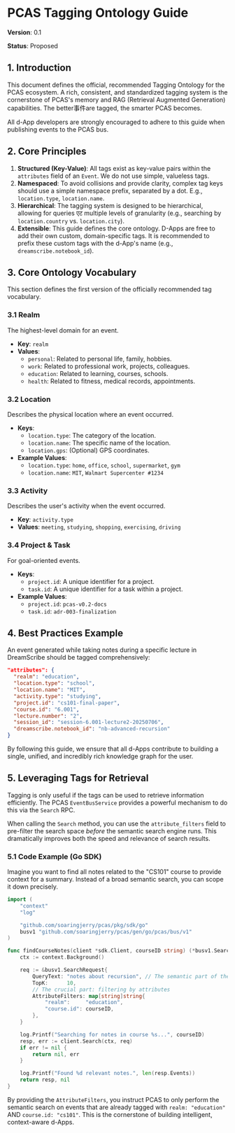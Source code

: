 # PCAS Tagging Ontology Guide

**Version**: 0.1

**Status**: Proposed

## 1. Introduction

This document defines the official, recommended Tagging Ontology for the PCAS ecosystem. A rich, consistent, and standardized tagging system is the cornerstone of PCAS's memory and RAG (Retrieval Augmented Generation) capabilities. The better事件are tagged, the smarter PCAS becomes.

All d-App developers are strongly encouraged to adhere to this guide when publishing events to the PCAS bus.

## 2. Core Principles

1.  **Structured (Key-Value)**: All tags exist as key-value pairs within the `attributes` field of an `Event`. We do not use simple, valueless tags.
2.  **Namespaced**: To avoid collisions and provide clarity, complex tag keys should use a simple namespace prefix, separated by a dot. E.g., `location.type`, `location.name`.
3.  **Hierarchical**: The tagging system is designed to be hierarchical, allowing for queries एट multiple levels of granularity (e.g., searching by `location.country` vs. `location.city`).
4.  **Extensible**: This guide defines the core ontology. D-Apps are free to add their own custom, domain-specific tags. It is recommended to prefix these custom tags with the d-App's name (e.g., `dreamscribe.notebook_id`).

## 3. Core Ontology Vocabulary

This section defines the first version of the officially recommended tag vocabulary.

### 3.1 Realm

The highest-level domain for an event.

*   **Key**: `realm`
*   **Values**:
    *   `personal`: Related to personal life, family, hobbies.
    *   `work`: Related to professional work, projects, colleagues.
    *   `education`: Related to learning, courses, schools.
    *   `health`: Related to fitness, medical records, appointments.

### 3.2 Location

Describes the physical location where an event occurred.

*   **Keys**:
    *   `location.type`: The category of the location.
    *   `location.name`: The specific name of the location.
    *   `location.gps`: (Optional) GPS coordinates.
*   **Example Values**:
    *   `location.type`: `home`, `office`, `school`, `supermarket`, `gym`
    *   `location.name`: `MIT`, `Walmart Supercenter #1234`

### 3.3 Activity

Describes the user's activity when the event occurred.

*   **Key**: `activity.type`
*   **Values**: `meeting`, `studying`, `shopping`, `exercising`, `driving`

### 3.4 Project & Task

For goal-oriented events.

*   **Keys**:
    *   `project.id`: A unique identifier for a project.
    *   `task.id`: A unique identifier for a task within a project.
*   **Example Values**:
    *   `project.id`: `pcas-v0.2-docs`
    *   `task.id`: `adr-003-finalization`

## 4. Best Practices Example

An event generated while taking notes during a specific lecture in DreamScribe should be tagged comprehensively:

```json
"attributes": {
  "realm": "education",
  "location.type": "school",
  "location.name": "MIT",
  "activity.type": "studying",
  "project.id": "cs101-final-paper",
  "course.id": "6.001",
  "lecture.number": "2",
  "session_id": "session-6.001-lecture2-20250706",
  "dreamscribe.notebook_id": "nb-advanced-recursion"
}
```

By following this guide, we ensure that all d-Apps contribute to building a single, unified, and incredibly rich knowledge graph for the user.

## 5. Leveraging Tags for Retrieval

Tagging is only useful if the tags can be used to retrieve information efficiently. The PCAS `EventBusService` provides a powerful mechanism to do this via the `Search` RPC.

When calling the `Search` method, you can use the `attribute_filters` field to pre-filter the search space *before* the semantic search engine runs. This dramatically improves both the speed and relevance of search results.

### 5.1 Code Example (Go SDK)

Imagine you want to find all notes related to the "CS101" course to provide context for a summary. Instead of a broad semantic search, you can scope it down precisely.

```go
import (
    "context"
    "log"

    "github.com/soaringjerry/pcas/pkg/sdk/go"
    busv1 "github.com/soaringjerry/pcas/gen/go/pcas/bus/v1"
)

func findCourseNotes(client *sdk.Client, courseID string) (*busv1.SearchResponse, error) {
    ctx := context.Background()

    req := &busv1.SearchRequest{
        QueryText: "notes about recursion", // The semantic part of the query
        TopK:      10,
        // The crucial part: filtering by attributes
        AttributeFilters: map[string]string{
            "realm":     "education",
            "course.id": courseID,
        },
    }

    log.Printf("Searching for notes in course %s...", courseID)
    resp, err := client.Search(ctx, req)
    if err != nil {
        return nil, err
    }

    log.Printf("Found %d relevant notes.", len(resp.Events))
    return resp, nil
}
```

By providing the `AttributeFilters`, you instruct PCAS to only perform the semantic search on events that are already tagged with `realm: "education"` AND `course.id: "cs101"`. This is the cornerstone of building intelligent, context-aware d-Apps.